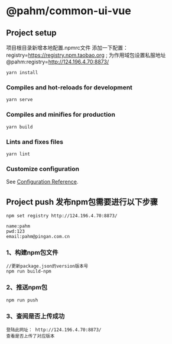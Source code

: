 <!--
 * @Autor: clark tan
 * @Date: 2021-06-22 19:12:48
 * @LastEditors: clark tan
 * @LastEditTime: 2021-12-27 15:47:42
 * @Description: 
-->
# @pahm/common-ui-vue

## Project setup

项目根目录新增本地配置.npmrc文件
添加一下配置：
registry=https://registry.npm.taobao.org
; 为作用域包设置私服地址
@pahm:registry=http://124.196.4.70:8873/
```
yarn install
```

### Compiles and hot-reloads for development
```
yarn serve
```

### Compiles and minifies for production
```
yarn build
```

### Lints and fixes files
```
yarn lint
```

### Customize configuration
See [Configuration Reference](https://cli.vuejs.org/config/).

## Project push 发布npm包需要进行以下步骤
```
npm set registry http://124.196.4.70:8873/

name:pahm
pwd:123
email:pahm@pingan.com.cn
```

### 1、构建npm包文件

```
//更新package.json的version版本号
npm run build-npm
```

### 2、推送npm包
```
npm run push
```

### 3、查阅是否上传成功
```
登陆此网址： http://124.196.4.70:8873/
查看是否上传了对应版本
```